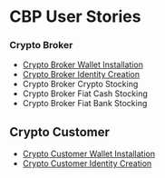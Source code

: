 # CBP User Stories

### Crypto Broker
* [Crypto Broker Wallet Installation](stories/Crypto_Broker_Wallet_Installation.story)
* [Crypto Broker Identity Creation](stories/Crypto_Broker_Identity_Creation.story)
* Crypto Broker Crypto Stocking
* Crypto Broker Fiat Cash Stocking
* Crypto Broker Fiat Bank Stocking

## Crypto Customer
* [Crypto Customer Wallet Installation](stories/Crypto_Customer_Wallet_Installation.story)
* [Crypto Customer Identity Creation](stories/Crypto_Customer_Identity_Creation.story)
